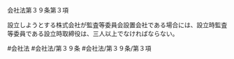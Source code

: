 会社法第３９条第３項

設立しようとする株式会社が監査等委員会設置会社である場合には、設立時監査等委員である設立時取締役は、三人以上でなければならない。

#会社法
#会社法/第３９条
#会社法/第３９条/第３項
